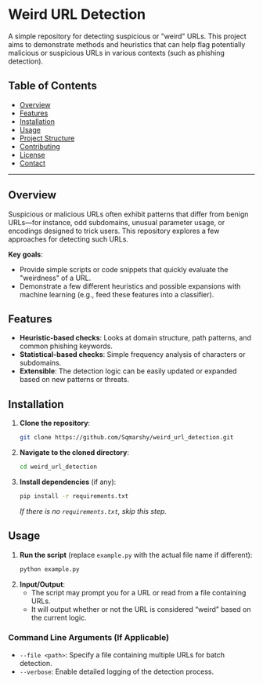 # Weird URL Detection

A simple repository for detecting suspicious or "weird" URLs. This project aims to demonstrate methods and heuristics that can help flag potentially malicious or suspicious URLs in various contexts (such as phishing detection).

## Table of Contents

- [Overview](#overview)
- [Features](#features)
- [Installation](#installation)
- [Usage](#usage)
- [Project Structure](#project-structure)
- [Contributing](#contributing)
- [License](#license)
- [Contact](#contact)

---

## Overview

Suspicious or malicious URLs often exhibit patterns that differ from benign URLs—for instance, odd subdomains, unusual parameter usage, or encodings designed to trick users. This repository explores a few approaches for detecting such URLs.

**Key goals**:
- Provide simple scripts or code snippets that quickly evaluate the "weirdness" of a URL.
- Demonstrate a few different heuristics and possible expansions with machine learning (e.g., feed these features into a classifier).

## Features

- **Heuristic-based checks**: Looks at domain structure, path patterns, and common phishing keywords.
- **Statistical-based checks**: Simple frequency analysis of characters or subdomains.
- **Extensible**: The detection logic can be easily updated or expanded based on new patterns or threats.

## Installation

1. **Clone the repository**:
    ```bash
    git clone https://github.com/Sqmarshy/weird_url_detection.git
    ```
2. **Navigate to the cloned directory**:
    ```bash
    cd weird_url_detection
    ```
3. **Install dependencies** (if any):
    ```bash
    pip install -r requirements.txt
    ```
   *If there is no `requirements.txt`, skip this step.*

## Usage

1. **Run the script** (replace `example.py` with the actual file name if different):
    ```bash
    python example.py
    ```
2. **Input/Output**:
    - The script may prompt you for a URL or read from a file containing URLs.
    - It will output whether or not the URL is considered “weird” based on the current logic.

### Command Line Arguments (If Applicable)
- `--file <path>`: Specify a file containing multiple URLs for batch detection.
- `--verbose`: Enable detailed logging of the detection process.


